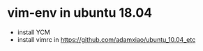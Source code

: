 # vim-env in ubuntu 18.04

- install YCM
- install vimrc in https://github.com/adamxiao/ubuntu_10.04_etc
